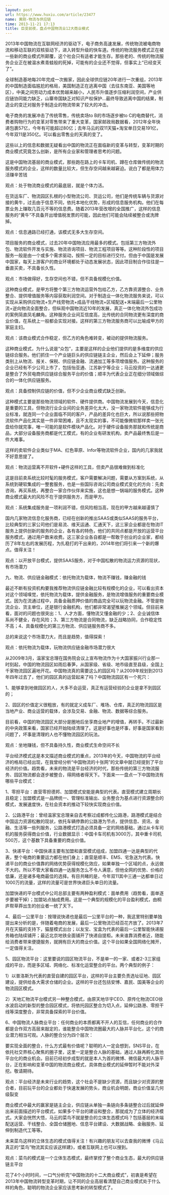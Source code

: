```yaml
---
layout: post
url: https://www.huxiu.com/article/23477
name: 黄刚-物流与供应链
time: 2013-11-21 17:13
title: 巨变前夜，盘点中国物流业12大商业模式
---
```

2013年中国物流在互联网经济的驱动下，电子商务高速发展，传统物流被电商物流和移动互联的双核驱动下，进入转型升级的快车道。传统的物流服务模式正在被一些新的商业模式所颠覆，这个社会只有适者才能生存。那些老的、传统的物流服务企业正在被温水煮青蛙般的死掉，可能有的企业还不觉得，但事实上“已经变天了”。

全球制造基地每20年完成一次搬家，因此全球供应链20年进行一次重组，2013年的中国制造面临尴尬的格局，美国制造正在逃离中国（去往东南亚、美国等地区），中美之间劳动力成本优势越来越小，人民币升值逐步压缩利润空间，产业供应链协同能力缺乏，山寨帝国缺乏对知识产权保护…最终导致逃离中国的结果，制造业的变迁对服务于制造业的物流带来了较大的冲击。

电子商务的发展冲击了传统零售，传统卖场to B的市场逐步被to C的电商替代，消费者购物行为的变革对零售带来了重大变革，国家邮政局数据看，2012年全年快递包裹57亿，今年有可能超过80亿；去年马云的双11天猫+淘宝单日交易191亿，今年双11是350亿。可以看出零售业的天真的变了。

这些以上的信息和数据无疑看出中国的物流正在面临新的变革与转型，变革时期的商业模式究竟怎么创新，是所有企业家和管理者思考的问题。

这是中国物流基层的商业模式，那些跑在路上的卡车司机、蹲在仓库做传统的物流服务模式的企业，这样的数量比较大，但生存空间越来越窘迫。说白了都是用体力活赚辛苦钱

观点：处于物流商业模式的最底层，就是个体力活。

在货运车厂、物流园区扎根的小型物流公司、货运公司，他们是传统车辆与货源对接的黄牛，过去由于信息不同，依托本地化优势，形成的信息服务机构。他们在每票业务上赚取几百元不等的信息费。随着2013年营改增的全国推广，这样的信息服务的“黄牛”不具备开出增值税发票的可能，因此他们可能会陆续被整合或洗牌掉。

观点：信息通路已经打通，该模式无多大生存空间。

项目服务的商业模式，过去20年中国物流应用最多的模式。包括第三方物流外包、物流软件开发与实施、物流咨询项目、物流工程项目等等。这种阶段性的项目服务一般是由一个或多个需求驱动，按照一定的目标进行交付。但由于中国是发展中国家，每天上游客户的商业环境都处于动态发展状态，因此项目制合作往往是一垂直买卖，不具备长久性。

观点：市场做得好，生存空间也不错，但不具备规模化价值。

这种商业模式，是甲方将整个第三方物流运营外包给乙方，乙方靠资源整合、业务整合、提供增值服务等内容获取利润空间。对于制造业一体化物流服务来说，可以实现从采购供应物流+生产线旁物流+成品干线物流+区域配送+末端最后一公里物流+逆向物流全面整合，但纵观中国物流近10年的发展，真正一体化物流外包成功的案例简直凤毛麟角。这种服务企业间互信度高，比传统的合同物流更有深度的商业价值，在系统上一般都会实现对接。这样的第三方物流服务商可以比喻成甲方的家庭主妇。

观点：该商业模式合作稳定，但乙方的角色难转变，被动的提供物流服务。

这种商业模式，为什么说是“众包”，主要是这样的企业他们提供的是多维度的供应链综合服务。他们抓住一个产业链巨头的供应链链主企业，然后会上下延伸；服务类别上从物流、报关、保税、供应链金融、流通加工等多项增值服务。这种服务的企业已经有不少公司上市了，包括怡亚通、江苏新宁等企业；马云投资的一达通更是整合了外贸电商供应链综合服务平台的价值；顺丰为代表企业正在细分领域做综合的一体化供应链服务。

观点：具备控制供应链的价值，但不少企业商业模式缺乏创新。

这种模式主要是那些物流领域的软件、硬件提供商。中国物流发展到今天，信息化是重要的工具，但物流行业企业间的业务差异化太大，没一家物流软件能够成为行业标准，就连同一个企业面临不同的客户，产品的差异化也巨大，所以说那些把物流软件产品化其实是一件非常困难，且不太现实的事，不可能像微软那样卖一张光盘给你就完事，唯一可能的是软件模块产品化。对于硬件设备服务那就和传统是商品，大部分设备服务商都是代工模式，有的企业有研发机构，卖产品最终售后是一件大难事。

这样的卖软件企业类似于MA、红色草原、Infor等物流软件企业，国内的几家我就不好意思提了。

观点：物流运营离不开软件+硬件这样的工具，但卖产品很难做到标准化

这是目前卖系统比较时髦的服务模式，客户需要解决问题，需要从方案到系统，从系统到硬软集成的一整套服务，也是一些国际咨询公司商业模式变化的方向：先卖咨询，再买系统，再整合一家合作伙伴来实施，这也是想一锅端的服务模式。这种商业模式最大的风险不在于提供服务方，而是甲方。

观点：系统集成服务是一项利润不错，但风险相当高，现在的甲方越来越谨慎了

国内几家物流信息化服务商，已经在创新的推出SAAS或类似SAAS的服务平台，比较典型的三家公司他们是易流、维天运通、汇通天下，这三家企业都是在物流IT服务上提供创新的服务的企业，各有各的特色，他们的共同点都是开放的运营平台服务模式，通过用户数来收费。这三家企业各自都是一帮敢于创业的企业家，都经历了8年左右的发展历程，为扎稳打的干出来的，2014年他们将引来一个新的爆点。值得关注！

观点：以开放平台模式，提供SAAS服务，对于中国松散的物流运力资源的现状，有市场潜力

九、物流、供应链金融模式：依托物流为载体，物流不赚钱，赚金融的钱

最近不断有投资机构要我推荐物流供应链金融比较有规模化的企业，可以看出资本对这个领域嗅觉，依托物流为载体，提供金融服务，是物流增值服务的重要商业模式。因为在流通过程中，具备金融质押价值的商品完全可以玩物流金融。不管是物流企业、货主单位，还是银行金融机构，他们都非常渴望推展这个领域。但目前来看，面对的问题也很突出：1、人才方面，懂物流又懂金融的少；2、企业诚信体系尚不健全，存在风险；3、第三方物流是合同物流，缺乏战略协同，合作稳定性不高；4、具备规模化的第三方物流、供应链服务商不多。

总的来说这个市场潜力大，而且是趋势，值得探索！

观点：依托物流为载体，玩物流供应链金融市场潜力很大

从2009年3月，温家宝总理在国务院会议上宣布物流作为十大国家振兴行业那一时刻起，中国的物流园区如雨后春笋，从国家级、省级、地市级直至县级，全国上千家物流园区遍地开花。中国物流真的需要这么的园区吗？从2009年规划到2013年四年过去了，他们的园区真的运营起来了吗？中国物流园区有一个死穴：

1、能够拿到地做园区的人，大多不会运营，真正有运营经验的企业是拿不到园区的；

2、园区的价值定义很粗放，有的就定义成车厂、堆场、仓库，真正的物流园区是当地产业、商业运营的载体，会涉及交易、金融、物流、数据等综合服务。

目前看，中国的物流园区大部分是圈地后坐享商业地产的增值，再转手。不过最新的中央政策来看，国家已经开始陆续清理了。这是好事也是坏事，好事是国家看到问题了，坏事是清理的人也不懂物流园区的玩法。

观点：坐地赚钱，但不具备持久性，商业模式生命空间不长

平台经济模式这是本文描述商业模式的重点，2013年的今天，中国物流的平台经济的格局已经出现，在我曾经分析“中国物流的十张网”的文章中就已经提到了平台经济的价值。趋势看，未来的物流是平台经济的时代，那些传统的第三方物流服务、园区物流都会逐步被整合，得网络者得天下。下面来一一盘点一下中国物流有哪些平台模式：

1、零担平台：直营零担德邦、加盟模式安能是典型的代表。直营模式建立周期长且稳定；加盟模式是一品牌统一、管理标准输出、业务整合为基点进行资源整合的模式，发展速度快，在社会资本的推动下较快实现商业价值。

2、公路港平台：曾经温家宝总理亲自去考察过成都传化公路港，路港模式是结合中国运力资源松散的现状，依托车辆停靠的公路港为节点，提供信息、资讯、金融、生活等一些列服务，公路港模式打造必须具备一定的网络基础，通过从卡车司机的服务获得商业价值，行业数据显示：中国卡车司机有3000万，其中重卡司机500万，这个基数下具备重要的商业价值。

3、快递平台：中国快递主要有加盟和直营模式组成，加盟四通一达是典型的代表，整个电商的重要运力都在他们身上；直营是顺丰、EMS、宅急送为代表。快递平台的商业价值靠的网络优势获得规模化效应，如果单独一个区域的点，永远做不大的。所以不管大家看四通一达服务怎么不令人满意，但他全网的优势、价格的低廉，还是诸多电商最佳的选择。有目共睹的是，今年双11其中三通一达都单日过1000万的流量，这样的流量可是世界快递巨头单日的流量。

加盟快递的平台模式中公司总部主要有两种盈利模式：面单费用（趋势看，面单逐步要被干掉）；加盟站点抽成费用。这是一个典型的规模化的平台盈利模式，由桐庐帮草莽出生的创业者一统了天下。

4、最后一公里平台：按理说快递也是最后一公里平台的一种，我这里特别要单独提出来分析的是，伴随着电商的发展，最后一公里物流已经百花齐放了。2013年7月在天猫的支持下，猫屋模式出台；以友宝、宝盒为代表的最后一公里智能快递服务箱也陆续铺开；最近北京地铁全面铺开了快递自提柜。未来谁靠消费者近，随能给消费者带来便捷服务，就拥有巨大的商业价值。这个平台如果全国网络化摊开，一定值得关注。

5、园区物流平台：这里要说的园区物流平台，不是单一的一家、或者2-3三家组成的平台，而是多区域、网络化、标准化运营整合的平台。两个典型的例子：

1）以普洛斯为代表的直营自建的园区平台，这样的平台主要负责选址征地、园区建设，提供给各大需求仓储的企业。这样的平台还包括安博、嘉民、国美等企业的物流园区模式。

2）天地汇物流平台模式另一种整合模式，由原天地华宇CEO、原传化物流CEO徐水波启动的新型的整合园区模式，将依托园区整合为切入点，延伸公路港、零担干线等深度整合，非常具备探索的平台价值。

6、中国物流人脉商业平台：任何商业的本质都离不开人的互信，任何商业的合作都是合作双方高层来敲定的，谁能整合中国物流圈最大的人脉并平台化，这个的商业潜力相当可观。人脉的整合分为四个层次：

要实现全面的整合，什么方式最有价值呢？聪明的人一定会想到，SNS平台，在依托社交界核心聚焦的圈子里，这里一定是整合人脉的基础，通过人脉再孵化其他平台化的商业机会。目前已经初步成型的就是本人为首的微博、微信最大的人脉平台，正在影响和变革中国的物流商业模式，具体商业模式的延伸暂时不能对外深挖。敬请期待。

观点：平台经济是未来行业的趋势，这个社会不是缺少资源，而且缺少对资源的整合者，目前玩平台的企业都处于快速发展的势头，商业机会明朗，商业价值呈几何级裂变

商业模式中最大的赢家是链主企业，供应链从单独一条链向多条链整合过后就延伸出来前面描述的平台模式，如果多个平台的建设和整合，那就成为了立体的经济模式。大家会恍然大悟，马云的菜鸟不就是整合的立体生态模式吗？包括基层的末端配送运营、干线整合、全国仓储圈地、信息平台建设、大数据战略、金融服务、延伸到制造代工等等。

未来菜鸟这样的立体生态的模式值得关注！有兴趣的朋友可以去查我的微博《马云真正的“菜鸟”物流其实应该这样建》，或者互联网上也可以搜到。

观点：菜鸟的模式是一个立体生态模式，最终掌控了整个商业生态，最大的供应链链主平台

花了4个小时时间，一口气分析完“中国物流的十二大商业模式”，初衷是希望在2013年中国物流转型变革时期，让不同的企业高层看清楚自己商业模式处于什么样的角色，聪明的物流企业家应该思考新的转型模式了。


